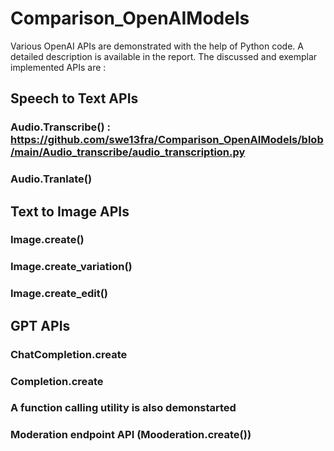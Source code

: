 # Comparison_OpenAIModels
Various OpenAI APIs are demonstrated with the help of Python code. A detailed description is available in the report. 
The discussed and exemplar implemented APIs are :
## Speech to Text APIs
### Audio.Transcribe() : <https://github.com/swe13fra/Comparison_OpenAIModels/blob/main/Audio_transcribe/audio_transcription.py>
### Audio.Tranlate()

## Text to Image APIs
### Image.create()
### Image.create_variation()
### Image.create_edit()

## GPT APIs
### ChatCompletion.create
### Completion.create
### A function calling utility is also demonstarted

### Moderation endpoint API (Mooderation.create())
